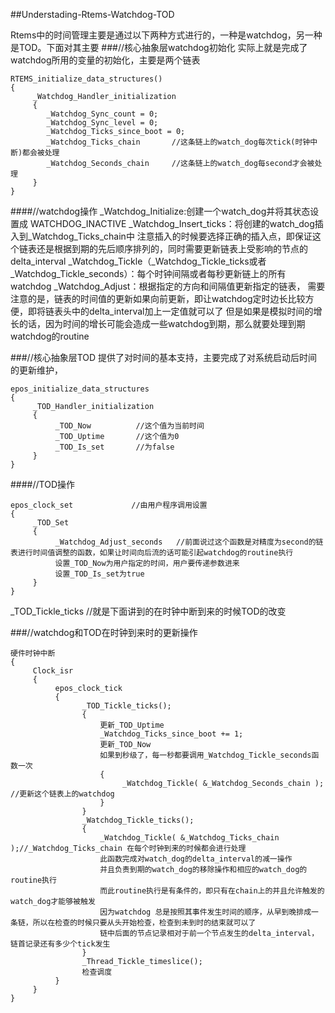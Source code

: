 ##Understading-Rtems-Watchdog-TOD

Rtems中的时间管理主要是通过以下两种方式进行的，一种是watchdog，另一种是TOD。下面对其主要
###//核心抽象层watchdog初始化
实际上就是完成了watchdog所用的变量的初始化，主要是两个链表
```
RTEMS_initialize_data_structures()
{
     _Watchdog_Handler_initialization
     {
        _Watchdog_Sync_count = 0;
		_Watchdog_Sync_level = 0;
		_Watchdog_Ticks_since_boot = 0;
		_Watchdog_Ticks_chain       //这条链上的watch_dog每次tick(时钟中断)都会被处理
		_Watchdog_Seconds_chain     //这条链上的watch_dog每second才会被处理
     }
}
```
####//watchdog操作
_Watchdog_Initialize:创建一个watch_dog并将其状态设置成 WATCHDOG_INACTIVE
_Watchdog_Insert_ticks：将创建的watch_dog插入到_Watchdog_Ticks_chain中
注意插入的时候要选择正确的插入点，即保证这个链表还是根据到期的先后顺序排列的，同时需要更新链表上受影响的节点的delta_interval
_Watchdog_Tickle（_Watchdog_Tickle_ticks或者_Watchdog_Tickle_seconds）：每个时钟间隔或者每秒更新链上的所有watchdog
_Watchdog_Adjust：根据指定的方向和间隔值更新指定的链表，
需要注意的是，链表的时间值的更新如果向前更新，即让watchdog定时边长比较方便，即将链表头中的delta_interval加上一定值就可以了
但是如果是模拟时间的增长的话，因为时间的增长可能会造成一些watchdog到期，那么就要处理到期watchdog的routine

###//核心抽象层TOD
提供了对时间的基本支持，主要完成了对系统启动后时间的更新维护，
```
epos_initialize_data_structures
{
     _TOD_Handler_initialization
     {
          _TOD_Now          //这个值为当前时间
          _TOD_Uptime       //这个值为0   
          _TOD_Is_set       //为false
     }
}
```
####//TOD操作
```
epos_clock_set             //由用户程序调用设置
{
     _TOD_Set
     {
          _Watchdog_Adjust_seconds   //前面说过这个函数是对精度为second的链表进行时间值调整的函数，如果让时间向后流的话可能引起watchdog的routine执行
          设置_TOD_Now为用户指定的时间，用户要传递参数进来
          设置_TOD_Is_set为true
     }
}
```
_TOD_Tickle_ticks     //就是下面讲到的在时钟中断到来的时候TOD的改变

###//watchdog和TOD在时钟到来时的更新操作
```
硬件时钟中断
{
     Clock_isr
     {
          epos_clock_tick
          {
                _TOD_Tickle_ticks();
                {
                    更新_TOD_Uptime
                    _Watchdog_Ticks_since_boot += 1;
                    更新_TOD_Now
                    如果到秒级了，每一秒都要调用_Watchdog_Tickle_seconds函数一次
                    {
                         _Watchdog_Tickle( &_Watchdog_Seconds_chain ); //更新这个链表上的watchdog
                    }
                }
                _Watchdog_Tickle_ticks();
                {
                    _Watchdog_Tickle( &_Watchdog_Ticks_chain );//_Watchdog_Ticks_chain 在每个时钟到来的时候都会进行处理
                    此函数完成对watch_dog的delta_interval的减一操作
                    并且负责到期的watch_dog的移除操作和相应的watch_dog的routine执行
                    而此routine执行是有条件的，即只有在chain上的并且允许触发的watch_dog才能够被触发
                    因为watchdog 总是按照其事件发生时间的顺序，从早到晚排成一条链，所以在检查的时候只要从头开始检查，检查到未到时的结束就可以了
                    链中后面的节点记录相对于前一个节点发生的delta_interval，链首记录还有多少个tick发生
                }        
                _Thread_Tickle_timeslice();
                检查调度
          }
     }
}
```
